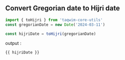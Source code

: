 <script setup>
import { toHijri } from 'taqwim-core-utils';
const gregorianDate = new Date('2024-03-11');

const hijriDate = toHijri(gregorianDate); 

</script>

## Convert Gregorian date to Hijri date

```js
import { toHijri } from 'taqwim-core-utils'
const gregorianDate = new Date('2024-03-11')

const hijriDate = toHijri(gregorianDate)
```

output :

    {{ hijriDate }}
